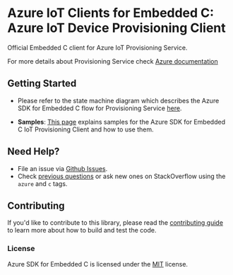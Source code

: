 # Azure IoT Clients for Embedded C: Azure IoT Device Provisioning Client

Official Embedded C client for Azure IoT Provisioning Service.

For more details about Provisioning Service check [Azure documentation](https://docs.microsoft.com/azure/iot-dps/)

## Getting Started

- Please refer to the state machine diagram which describes the Azure SDK for Embedded C flow for Provisioning Service [here](https://github.com/Azure/azure-sdk-for-c/blob/master/sdk/iot/doc/mqtt_state_machine.md#device-provisioning-service). 

- **Samples**: [This page](https://github.com/Azure/azure-sdk-for-c/tree/master/sdk/iot/provisioning/samples) explains samples for the Azure SDK for Embedded C IoT Provisioning Client and how to use them.

## Need Help?

* File an issue via [Github Issues](https://github.com/Azure/azure-sdk-for-c/issues/new/choose).
* Check [previous questions](https://stackoverflow.com/questions/tagged/azure+c) or ask new ones on StackOverflow using
  the `azure` and `c` tags.

## Contributing

If you'd like to contribute to this library, please read the [contributing guide][azure_sdk_for_c_contributing] to learn more about how to build and test the code.

### License

Azure SDK for Embedded C is licensed under the [MIT][azure_sdk_for_c_license] license.

<!-- LINKS -->
[azure_sdk_for_c_contributing]: https://github.com/Azure/azure-sdk-for-c/blob/master/CONTRIBUTING.md
[azure_sdk_for_c_license]: https://github.com/Azure/azure-sdk-for-c/blob/master/LICENSE